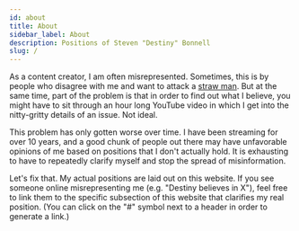 ```yaml
---
id: about
title: About
sidebar_label: About
description: Positions of Steven "Destiny" Bonnell
slug: /
---
```


As a content creator, I am often misrepresented. Sometimes, this is by people who disagree with me and want to attack a [straw man](https://en.wikipedia.org/wiki/Straw_man). But at the same time, part of the problem is that in order to find out what I believe, you might have to sit through an hour long YouTube video in which I get into the nitty-gritty details of an issue. Not ideal.

This problem has only gotten worse over time. I have been streaming for over 10 years, and a good chunk of people out there may have unfavorable opinions of me based on positions that I don't actually hold. It is exhausting to have to repeatedly clarify myself and stop the spread of misinformation.

Let's fix that. My actual positions are laid out on this website. If you see someone online misrepresenting me (e.g. "Destiny believes in X"), feel free to link them to the specific subsection of this website that clarifies my real position. (You can click on the "#" symbol next to a header in order to generate a link.)
